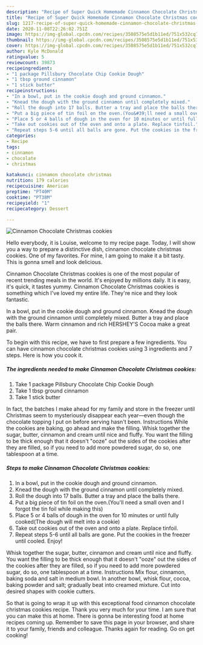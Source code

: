 ```yaml
---
description: "Recipe of Super Quick Homemade Cinnamon Chocolate Christmas cookies"
title: "Recipe of Super Quick Homemade Cinnamon Chocolate Christmas cookies"
slug: 1217-recipe-of-super-quick-homemade-cinnamon-chocolate-christmas-cookies
date: 2020-11-08T22:26:02.751Z
image: https://img-global.cpcdn.com/recipes/3508575e5d1b11ed/751x532cq70/cinnamon-chocolate-christmas-cookies-recipe-main-photo.jpg
thumbnail: https://img-global.cpcdn.com/recipes/3508575e5d1b11ed/751x532cq70/cinnamon-chocolate-christmas-cookies-recipe-main-photo.jpg
cover: https://img-global.cpcdn.com/recipes/3508575e5d1b11ed/751x532cq70/cinnamon-chocolate-christmas-cookies-recipe-main-photo.jpg
author: Kyle McDonald
ratingvalue: 5
reviewcount: 39873
recipeingredient:
- "1 package Pillsbury Chocolate Chip Cookie Dough"
- "1 tbsp ground cinnamon"
- "1 stick butter"
recipeinstructions:
- "In a bowl, put in the cookie dough and ground cinnamon."
- "Knead the dough with the ground cinnamon until completely mixed."
- "Roll the dough into 17 balls. Butter a tray and place the balls there."
- "Put a big piece of tin foil on the oven.(You&#39;ll need a small oven and I forgot the tin foil while making this)"
- "Place 5 or 4 balls of dough in the oven for 10 minutes or until fully cooked(The dough will melt into a cookie)"
- "Take out cookies out of the oven and onto a plate. Replace tinfoil."
- "Repeat steps 5-6 until all balls are gone. Put the cookies in the freezer until cooled. Enjoy!"
categories:
- Recipe
tags:
- cinnamon
- chocolate
- christmas

katakunci: cinnamon chocolate christmas 
nutrition: 179 calories
recipecuisine: American
preptime: "PT40M"
cooktime: "PT38M"
recipeyield: "1"
recipecategory: Dessert

---
```



![Cinnamon Chocolate Christmas cookies](https://img-global.cpcdn.com/recipes/3508575e5d1b11ed/751x532cq70/cinnamon-chocolate-christmas-cookies-recipe-main-photo.jpg)

Hello everybody, it is Louise, welcome to my recipe page. Today, I will show you a way to prepare a distinctive dish, cinnamon chocolate christmas cookies. One of my favorites. For mine, I am going to make it a bit tasty. This is gonna smell and look delicious.

Cinnamon Chocolate Christmas cookies is one of the most popular of recent trending meals in the world. It's enjoyed by millions daily. It is easy, it's quick, it tastes yummy. Cinnamon Chocolate Christmas cookies is something which I've loved my entire life. They're nice and they look fantastic.

In a bowl, put in the cookie dough and ground cinnamon. Knead the dough with the ground cinnamon until completely mixed. Butter a tray and place the balls there. Warm cinnamon and rich HERSHEY&#39;S Cocoa make a great pair.


To begin with this recipe, we have to first prepare a few ingredients. You can have cinnamon chocolate christmas cookies using 3 ingredients and 7 steps. Here is how you cook it.

<!--inarticleads1-->

##### The ingredients needed to make Cinnamon Chocolate Christmas cookies:

1. Take 1 package Pillsbury Chocolate Chip Cookie Dough
1. Take 1 tbsp ground cinnamon
1. Take 1 stick butter


In fact, the batches I make ahead for my family and store in the freezer until Christmas seem to mysteriously disappear each year—even though the chocolate topping I put on before serving hasn&#39;t been. Instructions While the cookies are baking, go ahead and make the filling. Whisk together the sugar, butter, cinnamon and cream until nice and fluffy. You want the filling to be thick enough that it doesn&#39;t &#34;ooze&#34; out the sides of the cookies after they are filled, so if you need to add more powdered sugar, do so, one tablespoon at a time. 

<!--inarticleads2-->

##### Steps to make Cinnamon Chocolate Christmas cookies:

1. In a bowl, put in the cookie dough and ground cinnamon.
1. Knead the dough with the ground cinnamon until completely mixed.
1. Roll the dough into 17 balls. Butter a tray and place the balls there.
1. Put a big piece of tin foil on the oven.(You&#39;ll need a small oven and I forgot the tin foil while making this)
1. Place 5 or 4 balls of dough in the oven for 10 minutes or until fully cooked(The dough will melt into a cookie)
1. Take out cookies out of the oven and onto a plate. Replace tinfoil.
1. Repeat steps 5-6 until all balls are gone. Put the cookies in the freezer until cooled. Enjoy!


Whisk together the sugar, butter, cinnamon and cream until nice and fluffy. You want the filling to be thick enough that it doesn&#39;t &#34;ooze&#34; out the sides of the cookies after they are filled, so if you need to add more powdered sugar, do so, one tablespoon at a time. Instructions Mix flour, cinnamon, baking soda and salt in medium bowl. In another bowl, whisk flour, cocoa, baking powder and salt; gradually beat into creamed mixture. Cut into desired shapes with cookie cutters. 

So that is going to wrap it up with this exceptional food cinnamon chocolate christmas cookies recipe. Thank you very much for your time. I am sure that you can make this at home. There is gonna be interesting food at home recipes coming up. Remember to save this page in your browser, and share it to your family, friends and colleague. Thanks again for reading. Go on get cooking!
